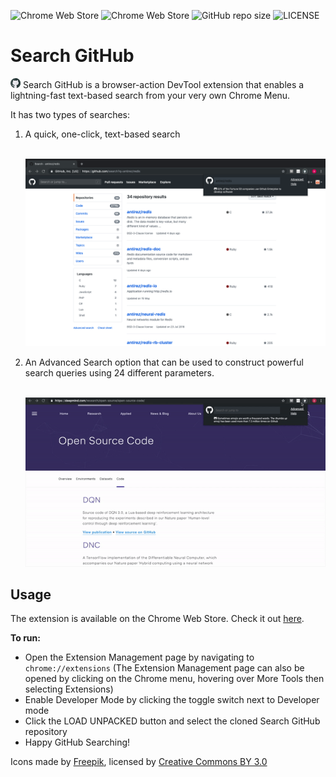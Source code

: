 ![Chrome Web Store](https://img.shields.io/chrome-web-store/v/fbdfmneommmclhkndkhdagkcebgekkna)
![Chrome Web Store](https://img.shields.io/chrome-web-store/users/fbdfmneommmclhkndkhdagkcebgekkna)
![GitHub repo size](https://img.shields.io/github/repo-size/abircb/search-github)
![LICENSE](https://img.shields.io/github/license/abircb/search-github)
# Search GitHub

<img src="/src/icons/icon16.png"> Search GitHub is a browser-action DevTool extension that enables a lightning-fast text-based search from your very own Chrome Menu. 

It has two types of searches:

<ol>
  <li>A quick, one-click, text-based search</li>
  <br>
  
![screenshot](/screenshot.png)

  <li>An Advanced Search option that can be used to construct powerful search queries using 24 different parameters. </li>
  <br>

![demo](/demo.gif)

</ol>

## Usage
The extension is available on the Chrome Web Store. Check it out [here](https://chrome.google.com/webstore/detail/search-github/fbdfmneommmclhkndkhdagkcebgekkna).

__To run:__
<ul>
  <li>Open the Extension Management page by navigating to <code>chrome://extensions</code> (The Extension Management page can also be opened by clicking on the Chrome menu, hovering over More Tools then selecting Extensions)</li>
  <li>Enable Developer Mode by clicking the toggle switch next to Developer mode</li>
  <li>Click the LOAD UNPACKED button and select the cloned Search GitHub repository</li>
  <li>Happy GitHub Searching!</li>
</ul>

Icons  made by <a href="https://www.freepik.com/" title="Freepik">Freepik</a>, licensed by <a href="http://creativecommons.org/licenses/by/3.0/" title="Creative Commons BY 3.0" target="_blank">Creative Commons BY 3.0</a>
